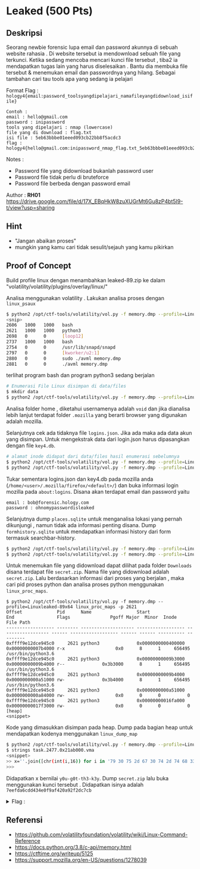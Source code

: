 # Leaked (500 Pts)

## Deskripsi
Seorang newbie forensic lupa email dan password akunnya di sebuah website rahasia . Di website tersebut ia mendownload sebuah file yang terkunci. Ketika sedang mencoba mencari kunci file tersebut , tiba2 ia mendapatkan tugas lain yang harus diselesaikan . Bantu dia membuka file tersebut & menemukan email dan passwordnya yang hilang. Sebagai tambahan cari tau tools apa yang sedang ia pelajari

Format Flag : `hology4{email:password_toolsyangdipelajari_namafileyangdidownload_isifile}`
```
Contoh : 
email : hello@gmail.com  
password : inipassword  
tools yang dipelajari : nmap (lowercase)  
file yang di download : flag.txt  
isi file : 5eb63bbbe01eeed093cb22bb8f5acdc3  
flag : hology4{hello@gmail.com:inipassword_nmap_flag.txt_5eb63bbbe01eeed093cb22bb8f5acdc3}
```

Notes : 
- Password file yang didownload bukanlah password user
- Password file tidak perlu di bruteforce
- Password file berbeda dengan password email

Author : **RH01**
https://drive.google.com/file/d/17X_EBqHkW8zuXUGrMt6Gu8zP4bt5I9-t/view?usp=sharing

## Hint 
- "Jangan abaikan proses"
- mungkin yang kamu cari tidak sesulit/sejauh yang kamu pikirkan

## Proof of Concept
Build profile linux dengan menambahkan leaked-89.zip ke dalam "volatility/volatility/plugins/overlay/linux/"

Analisa menggunakan volatility . Lakukan analisa proses dengan `linux_psaux`

```bash
$ python2 /opt/ctf-tools/volatility/vol.py -f memory.dmp --profile=Linuxleaked-89x64 linux_psaux
<snip>
2606   1000   1000   bash                                                            
2621   1000   1000   python3                                                         
2698   0      0      [loop12]                                                        
2737   1000   1000   bash                                                            
2754   0      0      /usr/lib/snapd/snapd                                            
2797   0      0      [kworker/u2:1]                                                  
2880   0      0      sudo ./avml memory.dmp                                          
2881   0      0      ./avml memory.dmp
```

terlihat program bash dan program python3 sedang berjalan

```bash
# Enumerasi File Linux disimpan di data/files
$ mkdir data
$ python2 /opt/ctf-tools/volatility/vol.py -f memory.dmp --profile=Linuxleaked-89x64 linux_enumerate_files > data/files.txt
```

Analisa folder home , diketahui usernamenya adalah `void` dan jika dianalisa lebih lanjut terdapat folder `.mozilla` yang berarti browser yang digunakan adalah mozilla. 

Selanjutnya cek ada tidaknya file `logins.json`. Jika ada maka ada data akun yang disimpan. Untuk mengekstrak data dari login.json harus dipasangkan dengan file `key4.db`. 

```bash
# alamat inode didapat dari data/files hasil enumerasi sebelumnya
$ python2 /opt/ctf-tools/volatility/vol.py -f memory.dmp --profile=Linuxleaked-89x64 linux_find_file -i 0xffff9e1329ef9208 -O key4.db
$ python2 /opt/ctf-tools/volatility/vol.py -f memory.dmp --profile=Linuxleaked-89x64 linux_find_file -i 0xffff9e12e193dad0 -O logins.json
```

Tukar sementara logins.json dan key4.db pada mozilla anda (`/home/<user>/.mozilla/firefox/<default>/`) dan buka informasi login mozilla pada `about:logins`. Disana akan terdapat email dan password yaitu 
```
email : bob@forensic.hology.com
password : ohnomypasswordisleaked
```

Selanjutnya dump `places.sqlite` untuk menganalisa lokasi yang pernah dikunjungi , namun tidak ada informasi penting disana. Dump `formhistory.sqlite` untuk mendapatkan informasi history dari form termasuk searchbar-history.

```bash
$ python2 /opt/ctf-tools/volatility/vol.py -f memory.dmp --profile=Linuxleaked-89x64 linux_find_file -i 0xffff9e12ef9e3000 -O places.sqlite
$ python2 /opt/ctf-tools/volatility/vol.py -f memory.dmp --profile=Linuxleaked-89x64 linux_find_file -i 0xffff9e12e180abb8 -O formhistory.sqlite
```

Untuk menemukan file yang didownload dapat dilihat pada folder `Downloads` disana terdapat file `secret.zip`. Nama file yang didownload adalah `secret.zip`. Lalu berdasarkan informasi dari proses yang berjalan , maka cari pid proses python dan analisa proses python menggunakan `linux_proc_maps`.

```
$ python2 /opt/ctf-tools/volatility/vol.py -f memory.dmp --profile=Linuxleaked-89x64 linux_proc_maps -p 2621
Offset             Pid      Name                 Start              End                Flags               Pgoff Major  Minor  Inode      File Path
------------------ -------- -------------------- ------------------ ------------------ ------ ------------------ ------ ------ ---------- ---------
0xffff9e12dce945c0     2621 python3              0x0000000000400000 0x00000000007b4000 r-x                   0x0      8      1     656495 /usr/bin/python3.6
0xffff9e12dce945c0     2621 python3              0x00000000009b3000 0x00000000009b4000 r--              0x3b3000      8      1     656495 /usr/bin/python3.6
0xffff9e12dce945c0     2621 python3              0x00000000009b4000 0x0000000000a51000 rw-              0x3b4000      8      1     656495 /usr/bin/python3.6
0xffff9e12dce945c0     2621 python3              0x0000000000a51000 0x0000000000a84000 rw-                   0x0      0      0          0 
0xffff9e12dce945c0     2621 python3              0x00000000016fa000 0x00000000017f3000 rw-                   0x0      0      0          0 [heap]
<snippet>
```

Kode yang dimasukkan disimpan pada heap. Dump pada bagian heap untuk mendapatkan kodenya menggunakan `linux_dump_map`
```bash
$ python2 /opt/ctf-tools/volatility/vol.py -f memory.dmp --profile=Linuxleaked-89x64 linux_dump_map -p 2621 -s 0x00000000016fa000 -D .
$ strings task.2477.0x21ab000.vma
<snippet>
>> x=''.join([chr(int(i,16)) for i in '79 30 75 2d 67 30 74 2d 74 68 33 2d 6b 33 79'.split(' ')])
>>>
```

Didapatkan x bernilai `y0u-g0t-th3-k3y`. Dump `secret.zip` lalu buka menggunakan kunci tersebut . Didapatkan isinya adalah `7eefda6cdd434e0f9af420a92f2dc7cb`


<details>
<summary>Flag : </summary>
hology4{bob@forensic.hology.com:ohnomypasswordisleaked_exiftool_secret.zip_7eefda6cdd434e0f9af420a92f2dc7cb}
</details>

## Referensi
- https://github.com/volatilityfoundation/volatility/wiki/Linux-Command-Reference
- https://docs.python.org/3.8/c-api/memory.html
- https://ctftime.org/writeup/5125
- https://support.mozilla.org/en-US/questions/1278039 
